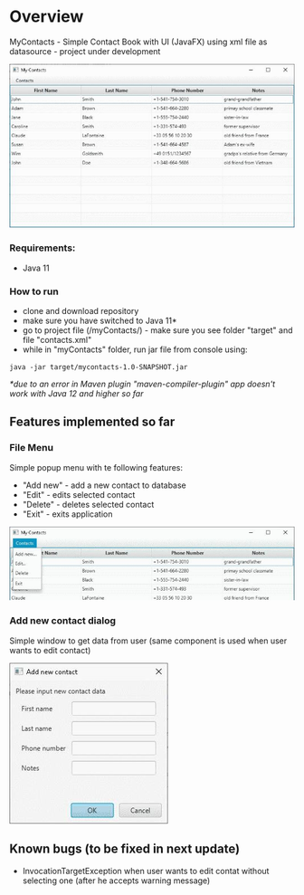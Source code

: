 # Overview

MyContacts - Simple Contact Book with UI (JavaFX) using xml file as datasource - project under development

![screen_Overall](screens/0_overall.jpg)



### Requirements:

- Java 11

### How to run

- clone and download repository
- make sure you have switched to Java 11*
- go to project file (/myContacts/) - make sure you see folder "target" and file "contacts.xml"
- while in "myContacts" folder, run jar file from console using: 
```
java -jar target/mycontacts-1.0-SNAPSHOT.jar
```





_*due to an error in Maven plugin "maven-compiler-plugin" app doesn't work with Java 12 and higher so far_




## Features implemented so far

### File Menu

Simple popup menu with te following features:

- "Add new" - add a new contact to database
- "Edit" - edits selected contact
- "Delete" - deletes selected contact
- "Exit" - exits application

![screen_fileMenu](screens/1_fileMenu.jpg)

### Add new contact dialog

Simple window to get data from user (same component is used when user wants to edit contact)

![screenAddNewDialog](screens/2_addNewDialog.jpg)


## Known bugs (to be fixed in next update)

- InvocationTargetException when user wants to edit contat without selecting one (after he accepts warning message)
